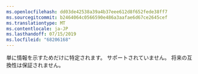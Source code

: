 ```yaml
---
ms.openlocfilehash: dd03de42538a39a4b37eee612d8f652fede38ff7
ms.sourcegitcommit: b2464064c0566590e486a3aafae6d67ce2645cef
ms.translationtype: MT
ms.contentlocale: ja-JP
ms.lasthandoff: 07/15/2019
ms.locfileid: "68206168"
---
```

単に情報を示すためだけに特定されます。 サポートされていません。 将来の互換性は保証されません。
